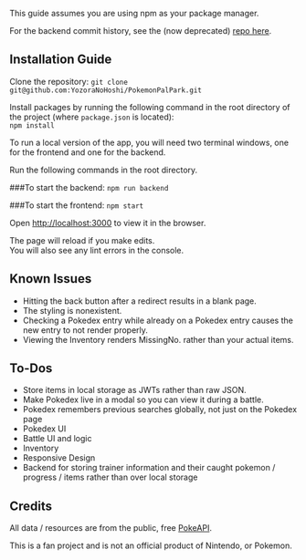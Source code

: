 This guide assumes you are using npm as your package manager.

For the backend commit history, see the (now deprecated) [repo here](https://github.com/YozoraNoHoshi/pokesimbackend).

## Installation Guide

Clone the repository: `git clone git@github.com:YozoraNoHoshi/PokemonPalPark.git`

Install packages by running the following command in the root directory of the project (where `package.json` is located):  
`npm install`

To run a local version of the app, you will need two terminal windows, one for the frontend and one for the backend.

Run the following commands in the root directory.

###To start the backend:
`npm run backend`

###To start the frontend:
`npm start`

Open [http://localhost:3000](http://localhost:3000) to view it in the browser.

The page will reload if you make edits.  
You will also see any lint errors in the console.

## Known Issues

- Hitting the back button after a redirect results in a blank page.
- The styling is nonexistent.
- Checking a Pokedex entry while already on a Pokedex entry causes the new entry to not render properly.
- Viewing the Inventory renders MissingNo. rather than your actual items.

## To-Dos

- Store items in local storage as JWTs rather than raw JSON.
- Make Pokedex live in a modal so you can view it during a battle.
- Pokedex remembers previous searches globally, not just on the Pokedex page
- Pokedex UI
- Battle UI and logic
- Inventory
- Responsive Design
- Backend for storing trainer information and their caught pokemon / progress / items rather than over local storage

## Credits

All data / resources are from the public, free [PokeAPI](https://pokeapi.co).

This is a fan project and is not an official product of Nintendo, or Pokemon.
